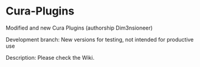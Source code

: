 Cura-Plugins
============

Modified and new Cura Plugins (authorship Dim3nsioneer)

Development branch:
New versions for testing, not intended for productive use

Description:
Please check the Wiki.